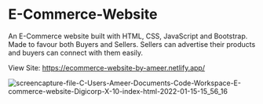 # E-Commerce-Website
An E-Commerce website built with HTML, CSS, JavaScript and Bootstrap. Made to favour both Buyers and Sellers. Sellers can advertise their products and buyers can connect with them easily.
  

View Site: https://ecommerce-website-by-ameer.netlify.app/


![screencapture-file-C-Users-Ameer-Documents-Code-Workspace-E-commerce-website-Digicorp-X-10-index-html-2022-01-15-15_56_16](https://user-images.githubusercontent.com/76779409/149626309-445d5509-f931-4d00-bd91-665ae40b912b.png)

